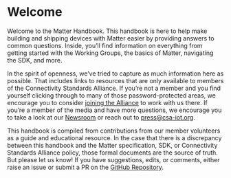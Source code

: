 # Welcome

Welcome to the Matter Handbook. This handbook is here to help make building and shipping devices with Matter easier by providing answers to common questions. Inside, you’ll find information on everything from getting started with the Working Groups, the basics of Matter, navigating the SDK, and more.

In the spirit of openness, we’ve tried to capture as much information here as possible. That includes links to resources that are only available to members of the Connectivity Standards Alliance. If you’re not a member and you find yourself clicking through to many of those password-protected areas, we encourage you to consider [joining the Alliance](https://csa-iot.org/become-member/) to work with us there. If you’re a member of the media and have more questions, we encourage you to take a look at our [Newsroom](https://csa-iot.org/newsroom/) or reach out to <press@csa-iot.org>.

This handbook is compiled from contributions from our member volunteers as a guide and educational resource. In the case that there is a discrepancy between this handbook and the Matter specification, SDK, or Connectivity Standards Alliance policy, those formal documents are the source of truth. But please let us know! If you have suggestions, edits, or comments, either raise an issue or submit a PR on the [GitHub Repository](https://github.com/project-chip/matter-handbook).

